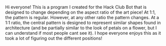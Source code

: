 Hi everyone! This is a program I created for the Hack Club Bot that is designed to change depending on the aspect ratio of the art piece! At 1:1, the pattern is regular. However, at any other ratio the pattern changes. At a 1:1 ratio, the central pattern is designed to represent similar shapes found in architecture (and be partially similar to the look of petals on a flower, but I can understand if most people cant see it). I hope everyone enjoys this as it took a lot of figuring out the different positions!

